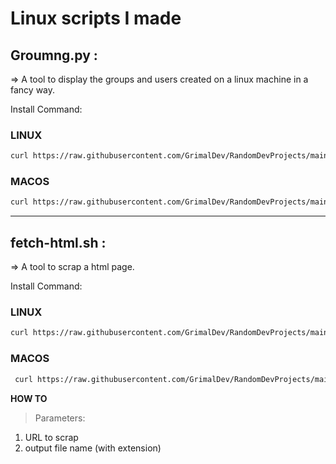 # Linux scripts I made

## Groumng.py :

  => A tool to display the groups and users created on a linux machine in a fancy way.
  
   Install Command:
   
   ### LINUX
   ```sh
   curl https://raw.githubusercontent.com/GrimalDev/RandomDevProjects/main/LinuxScripts/groupmng.py -o groupmng.py ; sudo cp groupmng.py /usr/local/bin/groupmng ; sudo rm groupmng.py ; sudo chmod +x /usr/local/bin/groupmng
   ```
   ### MACOS
   ```sh
   curl https://raw.githubusercontent.com/GrimalDev/RandomDevProjects/main/LinuxScripts/groupmng.py -o groupmng.py ; sudo cp groupmng.py /opt/homebrew/bin/groupmng ; sudo rm groupmng.py ; sudo chmod +x /bin/groupmng
   ```

---

## fetch-html.sh :

  => A tool to scrap a html page.
  
   Install Command:
   
   ### LINUX
   ```sh
   curl https://raw.githubusercontent.com/GrimalDev/RandomDevProjects/main/LinuxScripts/fetch-html.sh -o fetch-html.sh ; sudo cp fetch-html.sh /bin/fetch-html ; sudo rm fetch-html.sh ; sudo chmod +x /bin/fetch-html
   ```
   ### MACOS
   ```sh
    curl https://raw.githubusercontent.com/GrimalDev/RandomDevProjects/main/LinuxScripts/fetch-html.sh -o fetch-html.sh ; sudo cp fetch-html.sh /opt/homebrew/bin/fetch-html ; sudo rm fetch-html.sh ; sudo chmod +x /opt/homebrew/bin/fetch-html
   ```
    
**HOW TO**
> Parameters:
  1. URL to scrap
  2. output file name (with extension)
